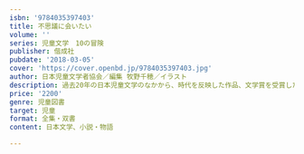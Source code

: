 ```yaml
---
isbn: '9784035397403'
title: 不思議に会いたい
volume: ''
series: 児童文学　10の冒険
publisher: 偕成社
pubdate: '2018-03-05'
cover: 'https://cover.openbd.jp/9784035397403.jpg'
author: 日本児童文学者協会／編集 牧野千穂／イラスト
description: 過去20年の日本児童文学のなかから、時代を反映した作品、文学賞を受賞した作品を精選したアンソロジー。不思議をテーマに５作品を収録した。
price: '2200'
genre: 児童図書
target: 児童
format: 全集・双書
content: 日本文学、小説・物語

---
```

